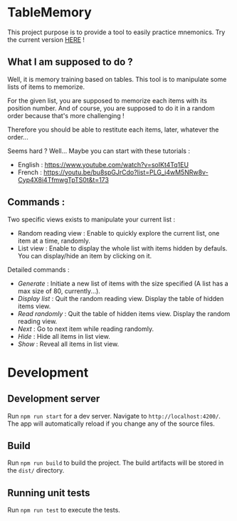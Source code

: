 # TableMemory

This project purpose is to provide a tool to easily practice mnemonics.
Try the current version [HERE](https://table-memory.firebaseapp.com/) !

## What I am supposed to do ?

Well, it is memory training based on tables. This tool is to manipulate some lists of items to memorize.

For the given list, you are supposed to memorize each items with its position number. 
And of course, you are supposed to do it in a random order because that's more challenging ! 

Therefore you should be able to restitute each items, later, whatever the order...

Seems hard ? Well... Maybe you can start with these tutorials :
- English : https://www.youtube.com/watch?v=soIKt4Tq1EU
- French : https://youtu.be/bu8spGJrCdo?list=PLG_i4wM5NRw8v-Cyp4X8i4TfmwgTpTS0t&t=173

## Commands :

Two specific views exists to manipulate your current list : 
- Random reading view : Enable to quickly explore the current list, one item at a time, randomly.
- List view : Enable to display the whole list with items hidden by defauls. You can display/hide an item by clicking on it.

Detailed commands :

- _Generate_ : Initiate a new list of items with the size specified (A list has a max size of 80, currently...).
- _Display list_ : Quit the random reading view. Display the table of hidden items view.
- _Read randomly_ : Quit the table of hidden items view. Display the random reading view.
- _Next_ : Go to next item while reading randomly.
- _Hide_ : Hide all items in list view.
- _Show_ : Reveal all items in list view.

# Development

## Development server

Run `npm run start` for a dev server. Navigate to `http://localhost:4200/`. The app will automatically reload if you change any of the source files.

## Build

Run `npm run build` to build the project. The build artifacts will be stored in the `dist/` directory.

## Running unit tests

Run `npm run test` to execute the tests.
